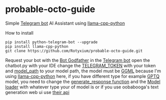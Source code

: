 # probable-octo-guide
Simple [Telegram bot](https://github.com/python-telegram-bot/python-telegram-bot) AI Assistant using [llama-cpp-python](https://github.com/abetlen/llama-cpp-python)

How to install 

```
pip install python-telegram-bot --upgrade
pip install llama-cpp-python
git clone https://github.com/Rotyxium/probable-octo-guide.git
```

Request your bot with the [Bot Godfather](https://t.me/botfather) in the [Telegram bot](https://github.com/python-telegram-bot/python-telegram-bot)
open the chatbot.py with your IDE 
change the [TELEGRAM_TOKEN](https://github.com/Rotyxium/probable-octo-guide/blob/5c5df6d73fad6bbeb5701e4546880efd05c6fa72/chatbot.py#L8) with your token and [model_path](https://github.com/Rotyxium/probable-octo-guide/blob/5c5df6d73fad6bbeb5701e4546880efd05c6fa72/chatbot.py#L52C37-L52C42) to your model path, the model must be [GGML](https://huggingface.co/models?pipeline_tag=text-generation&sort=trending&search=GGML) because I'm using [llama-cpp-python](https://github.com/abetlen/llama-cpp-python) here, if you have different type for example [GPTQ](https://huggingface.co/models?pipeline_tag=text-generation&sort=trending&search=GPTQ) model, you need to change the [generate_response function](https://github.com/Rotyxium/probable-octo-guide/blob/3100858e8a88fee512dfdd1acdf7660c20ecd28c/chatbot.py#L11C5-L11C5) and the [Model loader](https://github.com/Rotyxium/probable-octo-guide/blob/3100858e8a88fee512dfdd1acdf7660c20ecd28c/chatbot.py#L52) with whatever type your of model is or if you use oobabooga's text generation web ui use [their api](https://github.com/oobabooga/text-generation-webui/blob/main/api-examples/api-example.py)
